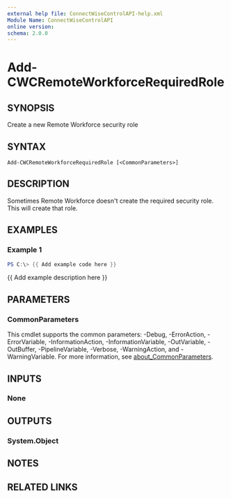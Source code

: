 ```yaml
---
external help file: ConnectWiseControlAPI-help.xml
Module Name: ConnectWiseControlAPI
online version:
schema: 2.0.0
---
```


# Add-CWCRemoteWorkforceRequiredRole

## SYNOPSIS
Create a new Remote Workforce security role

## SYNTAX

```
Add-CWCRemoteWorkforceRequiredRole [<CommonParameters>]
```

## DESCRIPTION
Sometimes Remote Workforce doesn't create the required security role. This will create that role.

## EXAMPLES

### Example 1
```powershell
PS C:\> {{ Add example code here }}
```

{{ Add example description here }}

## PARAMETERS

### CommonParameters
This cmdlet supports the common parameters: -Debug, -ErrorAction, -ErrorVariable, -InformationAction, -InformationVariable, -OutVariable, -OutBuffer, -PipelineVariable, -Verbose, -WarningAction, and -WarningVariable. For more information, see [about_CommonParameters](http://go.microsoft.com/fwlink/?LinkID=113216).

## INPUTS

### None
## OUTPUTS

### System.Object
## NOTES

## RELATED LINKS
